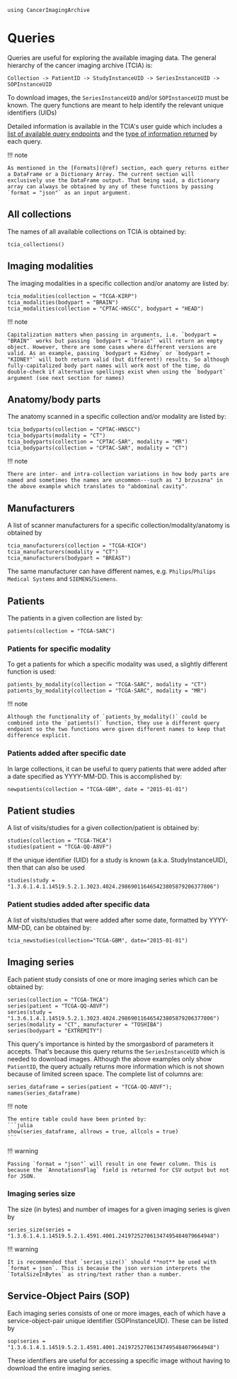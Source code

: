 ```@setup ex
using CancerImagingArchive
```

# Queries

Queries are useful for exploring the available imaging data.
The general hierarchy of the cancer imaging archive (TCIA) is:
```
Collection -> PatientID -> StudyInstanceUID -> SeriesInstanceUID -> SOPInstanceUID
```
To download images, the `SeriesInstanceUID` and/or `SOPInstanceUID` must be known.
The query functions are meant to help identify the relevant unique identifiers (UIDs)

Detailed information is available in the TCIA's user guide which includes a [list of available query endpoints](https://wiki.cancerimagingarchive.net/display/Public/TCIA+Programmatic+Interface+%28REST+API%29+Usage+Guide) and the [type of information returned](https://wiki.cancerimagingarchive.net/display/Public/TCIA+API+Return+Values) by each query.

!!! note

    As mentioned in the [Formats](@ref) section, each query returns either a DataFrame or a Dictionary Array. The current section will exclusively use the DataFrame output. That being said, a dictionary array can always be obtained by any of these functions by passing `format = "json"` as an input argument.

## All collections

The names of all available collections on TCIA is obtained by:
```@repl ex
tcia_collections()
```

## Imaging modalities

The imaging modalities in a specific collection and/or anatomy are listed by:
```@repl ex
tcia_modalities(collection = "TCGA-KIRP")
tcia_modalities(bodypart = "BRAIN")
tcia_modalities(collection = "CPTAC-HNSCC", bodypart = "HEAD")
```

!!! note

    Capitalization matters when passing in arguments, i.e. `bodypart = "BRAIN"` works but passing `bodypart = "brain"` will return an empty object. However, there are some cases where different versions are valid. As an example, passing `bodypart = Kidney` or `bodypart = "KIDNEY"` will both return valid (but different!) results. So although fully-capitalized body part names will work most of the time, do double-check if alternative spellings exist when using the `bodypart` argument (see next section for names)

## Anatomy/body parts

The anatomy scanned in a specific collection and/or modality are listed by:
```@repl ex
tcia_bodyparts(collection = "CPTAC-HNSCC")
tcia_bodyparts(modality = "CT")
tcia_bodyparts(collection = "CPTAC-SAR", modality = "MR")
tcia_bodyparts(collection = "CPTAC-SAR", modality = "CT")
```

!!! note

    There are inter- and intra-collection variations in how body parts are named and sometimes the names are uncommon---such as "J brzuszna" in the above example which translates to "abdominal cavity".

## Manufacturers

A list of scanner manufacturers for a specific collection/modality/anatomy is obtained by
```@repl ex
tcia_manufacturers(collection = "TCGA-KICH")
tcia_manufacturers(modality = "CT")
tcia_manufacturers(bodypart = "BREAST")
```
The same manufacturer can have different names, e.g. `Philips`/`Philips Medical Systems` and `SIEMENS`/`Siemens`.

## Patients

The patients in a given collection are listed by:
```@repl ex
patients(collection = "TCGA-SARC")
```

### Patients for specific modality

To get a patients for which a specific modality was used, a slightly different function is used:
```@repl ex
patients_by_modality(collection = "TCGA-SARC", modality = "CT")
patients_by_modality(collection = "TCGA-SARC", modality = "MR")
```

!!! note

    Although the functionality of `patients_by_modality()` could be combined into the `patients()` function, they use a different query endpoint so the two functions were given different names to keep that difference explicit.

### Patients added after specific date

In large collections, it can be useful to query patients that were added after a date specified as YYYY-MM-DD.
This is accomplished by:
```@repl ex
newpatients(collection = "TCGA-GBM", date = "2015-01-01")
```

## Patient studies

A list of visits/studies for a given collection/patient is obtained by:
```@repl ex
studies(collection = "TCGA-THCA")
studies(patient = "TCGA-QQ-A8VF")
```

If the unique identifier (UID) for a study is known (a.k.a. StudyInstanceUID), then that can also be used
```@repl ex
studies(study = "1.3.6.1.4.1.14519.5.2.1.3023.4024.298690116465423805879206377806")
```

### Patient studies added after specific data

A list of visits/studies that were added after some date, formatted by YYYY-MM-DD, can be obtained by:
```@repl ex
tcia_newstudies(collection="TCGA-GBM", date="2015-01-01")
```

## Imaging series

Each patient study consists of one or more imaging series which can be obtained by:
```@repl ex
series(collection = "TCGA-THCA")
series(patient = "TCGA-QQ-A8VF")
series(study = "1.3.6.1.4.1.14519.5.2.1.3023.4024.298690116465423805879206377806")
series(modality = "CT", manufacturer = "TOSHIBA")
series(bodypart = "EXTREMITY")
```
This query's importance is hinted by the smorgasbord of parameters it accepts. 
That's because this query returns the `SeriesInstanceUID` which is needed to download images.
Although the above examples only show `PatientID`, the query actually returns more information which is not shown because of limited screen space. 
The complete list of columns are:
```@repl ex
series_dataframe = series(patient = "TCGA-QQ-A8VF");
names(series_dataframe)
```

!!! note

    The entire table could have been printed by:
    ```julia
    show(series_dataframe, allrows = true, allcols = true)
    ```

!!! warning

    Passing `format = "json"` will result in one fewer column. This is because the `AnnotationsFlag` field is returned for CSV output but not for JSON. 

### Imaging series size

The size (in bytes) and number of images for a given imaging series is given by
```@repl ex
series_size(series = "1.3.6.1.4.1.14519.5.2.1.4591.4001.241972527061347495484079664948")
```

!!! warning

    It is recommended that `series_size()` should **not** be used with `format = json`. This is because the json version interprets the `TotalSizeInBytes` as string/text rather than a number.

## Service-Object Pairs (SOP)

Each imaging series consists of one or more images, each of which have a service-object-pair unique identifier (SOPInstanceUID).
These can be listed by
```@repl ex
sop(series = "1.3.6.1.4.1.14519.5.2.1.4591.4001.241972527061347495484079664948")
```
These identifiers are useful for accessing a specific image without having to download the entire imaging series.
